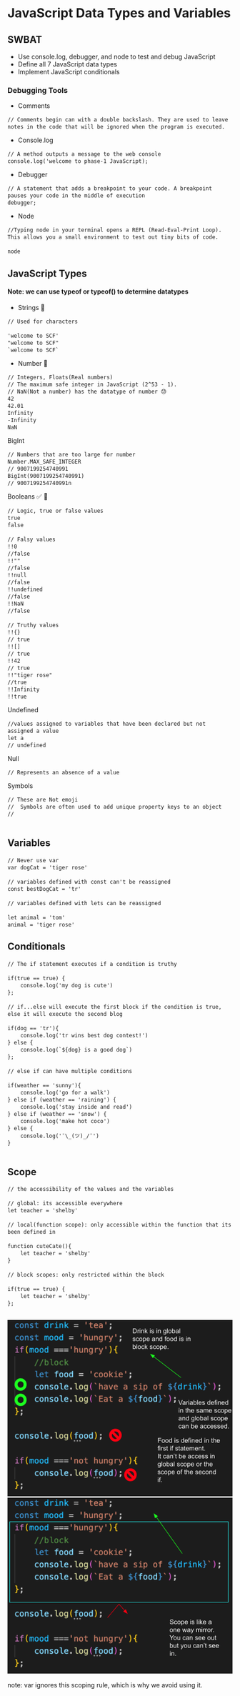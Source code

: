 # JavaScript Data Types and Variables
## SWBAT
- Use console.log, debugger, and node to test and debug JavaScript
- Define all 7 JavaScript data types
- Implement JavaScript conditionals

### Debugging Tools
- Comments   
```
// Comments begin can with a double backslash. They are used to leave notes in the code that will be ignored when the program is executed. 
```
- Console.log
```   
// A method outputs a message to the web console
console.log('welcome to phase-1 JavaScript);

```

- Debugger 
```
// A statement that adds a breakpoint to your code. A breakpoint pauses your code in the middle of execution
debugger;

```
- Node
```
//Typing node in your terminal opens a REPL (Read-Eval-Print Loop). This allows you a small environment to test out tiny bits of code.

node
```

## JavaScript Types
#### Note: we can use typeof or typeof() to determine datatypes

- Strings 🧵
```
// Used for characters 

'welcome to SCF'
"welcome to SCF"
`welcome to SCF`
```
- Number 🔢
```
// Integers, Floats(Real numbers)
// The maximum safe integer in JavaScript (2^53 - 1).
// NaN(Not a number) has the datatype of number 😓 
42
42.01
Infinity
-Infinity
NaN
```

BigInt
```
// Numbers that are too large for number
Number.MAX_SAFE_INTEGER
// 9007199254740991
BigInt(9007199254740991)
// 9007199254740991n
```
Booleans ✅ 🚫
```
// Logic, true or false values 
true 
false

// Falsy values
!!0
//false
!!""
//false
!!null
//false
!!undefined 
//false
!!NaN
//false

// Truthy values 
!!{}
// true
!![]
// true
!!42
// true
!!"tiger rose"
//true
!!Infinity
!!true

```
Undefined 
```
//values assigned to variables that have been declared but not assigned a value
let a 
// undefined 

```
Null
```
// Represents an absence of a value
```
Symbols 
```
// These are Not emoji
//  Symbols are often used to add unique property keys to an object
// 


```

## Variables 
```
// Never use var
var dogCat = 'tiger rose'

// variables defined with const can't be reassigned 
const bestDogCat = 'tr'

// variables defined with lets can be reassigned 

let animal = 'tom'
animal = 'tiger rose'

```

## Conditionals 
```
// The if statement executes if a condition is truthy

if(true == true) {
    console.log('my dog is cute')
};

// if...else will execute the first block if the condition is true, else it will execute the second blog

if(dog == 'tr'){
    console.log('tr wins best dog contest!')
} else {
    console.log(`${dog} is a good dog`)
};

// else if can have multiple conditions

if(weather == 'sunny'){
    console.log('go for a walk')
} else if (weather == 'raining') {
    console.log('stay inside and read')
} else if (weather == 'snow') {
    console.log('make hot coco')
} else {
    console.log('¯\_(ツ)_/¯')
}


```

## Scope 
```
// the accessibility of the values and the variables 

// global: its accessible everywhere 
let teacher = 'shelby'

// local(function scope): only accessible within the function that its been defined in

function cuteCate(){
    let teacher = 'shelby'
}

// block scopes: only restricted within the block

if(true == true) {
    let teacher = 'shelby'
};


```
![scope](assets/scope.png)
![scope](assets/scope2.png)

note: var ignores this scoping rule, which is why we avoid using it.
